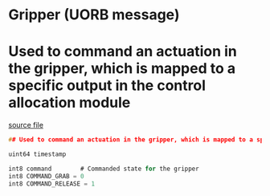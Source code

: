 # Gripper (UORB message)

# Used to command an actuation in the gripper, which is mapped to a specific output in the control allocation module

[source file](https://github.com/PX4/PX4-Autopilot/blob/release/1.15/msg/Gripper.msg)

```c
## Used to command an actuation in the gripper, which is mapped to a specific output in the control allocation module

uint64 timestamp

int8 command		# Commanded state for the gripper
int8 COMMAND_GRAB = 0
int8 COMMAND_RELEASE = 1

```
